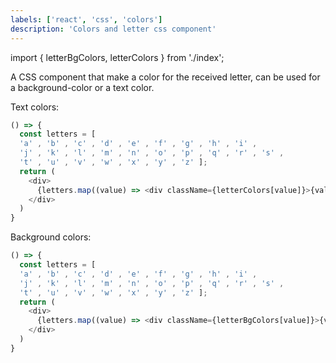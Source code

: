 ```yaml
---
labels: ['react', 'css', 'colors']
description: 'Colors and letter css component'
---
```


import { letterBgColors, letterColors } from './index';

A CSS component that make a color for the received letter, can be used for a background-color or a text color.

Text colors:
```js live
() => {
  const letters = [
  'a' , 'b' , 'c' , 'd' , 'e' , 'f' , 'g' , 'h' , 'i' ,
  'j' , 'k' , 'l' , 'm' , 'n' , 'o' , 'p' , 'q' , 'r' , 's' ,
  't' , 'u' , 'v' , 'w' , 'x' , 'y' , 'z' ];
  return (
    <div>
      {letters.map((value) => <div className={letterColors[value]}>{value}</div>)}
    </div>
  )
}
```

Background colors:
```js live
() => {
  const letters = [
  'a' , 'b' , 'c' , 'd' , 'e' , 'f' , 'g' , 'h' , 'i' ,
  'j' , 'k' , 'l' , 'm' , 'n' , 'o' , 'p' , 'q' , 'r' , 's' ,
  't' , 'u' , 'v' , 'w' , 'x' , 'y' , 'z' ];
  return (
    <div>
      {letters.map((value) => <div className={letterBgColors[value]}>{value}</div>)}
    </div>
  )
}
```
